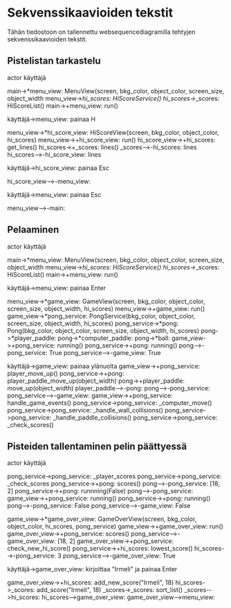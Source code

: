 # Sekvenssikaavioiden tekstit

Tähän tiedostoon on tallennettu websequencediagramilla tehtyjen sekvenssikaavioiden tekstit.

## Pistelistan tarkastelu

actor käyttäjä

main->*menu_view: MenuView(screen, bkg_color, object_color, screen_size, object_width
menu_view->*hi_scores: HiScoreService()
hi_scores->*_scores: HiScoreList()
main->+menu_view: run()

käyttäjä->menu_view: painaa H

menu_view->*hi_score_view: HiScoreView(screen, bkg_color, object_color, hi_scores)
menu_view->+hi_score_view: run()
hi_score_view->+hi_scores: get_lines()
hi_scores->+_scores: lines()
_scores-->-hi_scores: lines
hi_scores-->-hi_score_view: lines

käyttäjä->hi_score_view: painaa Esc

hi_score_view-->-menu_view:

käyttäjä->menu_view: painaa Esc

menu_view-->-main:

## Pelaaminen

actor käyttäjä

main->*menu_view: MenuView(screen, bkg_color, object_color, screen_size, object_width
menu_view->*hi_scores: HiScoreService()
hi_scores->*_scores: HiScoreList()
main->+menu_view: run()

käyttäjä->menu_view: painaa Enter

menu_view->*game_view: GameView(screen, bkg_color, object_color, screen_size, object_width, hi_scores)
menu_view->+game_view: run()
game_view->*pong_service: PongService(bkg_color, object_color, screen_size, object_width, hi_scores)
pong_service->*pong: Pong(bkg_color, object_color, screen_size, object_width, hi_scores)
pong->*player_paddle:
pong->*computer_paddle:
pong->*ball:
game_view->+pong_service: running()
pong_service->+pong: running()
pong-->-pong_service: True
pong_service-->-game_view: True


käyttäjä->game_view: painaa ylänuolta
game_view->+pong_service: player_move_up()
pong_service->+pong: player_paddle_move_up(object_width)
pong->+player_paddle: move_up(object_width)
player_paddle-->-pong:
pong-->-pong_service:
pong_service-->-game_view:
game_view->+pong_service: handle_game_events()
pong_service->pong_service: _computer_move()
pong_service->pong_service: _handle_wall_collisions()
pong_service->pong_service: _handle_paddle_collisions()
pong_service->pong_service: _check_scores()

## Pisteiden tallentaminen pelin päättyessä

actor käyttäjä

pong_service->pong_service: _player_scores
pong_service->pong_service: _check_scores
pong_service->+pong: scores()
pong-->-pong_service: [18, 2]
pong_service->+pong: runnning(False)
pong-->-pong_service:
game_view->+pong_service: running()
pong_service->+pong: running()
pong-->-pong_service: False
pong_service-->-game_view: False

game_view->*game_over_view: GameOverView(screen, bkg_color, object_color, hi_scores, pong_service)
game_view->+game_over_view: run()
game_over_view->+pong_service: scores()
pong_service-->-game_over_view: [18, 2]
game_over_view->+pong_service: check_new_hi_score()
pong_service->+hi_scores: lowest_score()
hi_scores-->-pong_service: 3
pong_service-->-game_over_view: True

käyttäjä->game_over_view: kirjoittaa "Irmeli" ja painaa Enter

game_over_view->+hi_scores: add_new_score("Irmeli", 18)
hi_scores->_scores: add_score("Irmeli", 18)
_scores->_scores: sort_list()
_scores-->hi_scores:
hi_scores-->game_over_view:
game_over_view-->menu_view:

